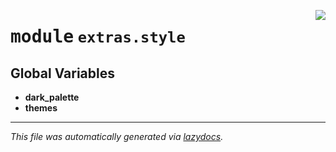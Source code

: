 <!-- markdownlint-disable -->

<a href="../../qtstrap/extras/style/__init__.py#L0"><img align="right" style="float:right;" src="https://img.shields.io/badge/-source-cccccc?style=flat-square"></a>

# <kbd>module</kbd> `extras.style`




**Global Variables**
---------------
- **dark_palette**
- **themes**




---

_This file was automatically generated via [lazydocs](https://github.com/ml-tooling/lazydocs)._
